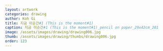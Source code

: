 ```yaml
---
layout: artwork
categories: drawing
author: Koh Gi
title: 지금 이순간#1 (This is the moment#1)
caption: 지금 이순간#1 (This is the moment#1)_pencil on paper_29x42cm_2015
image: /assets/images/drawing/drawing006.jpg
thumb: /assets/images/drawing/thumbs/drawing006.jpg
order: 123
---
```

